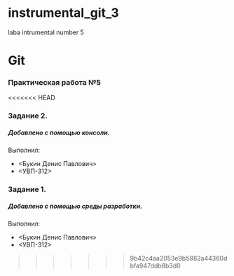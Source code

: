 # instrumental_git_3
laba intrumental number 5

# Git
### Практическая работа №5
<<<<<<< HEAD
### Задание 2.
##### Добавлено с помощью консоли.
Выполнил:
* <Букин Денис Павлович>
* <УВП-312>

### Задание 1.
##### Добавлено с помощью среды разработки.
Выполнил:
* <Букин Денис Павлович>
* <УВП-312>
>>>>>>> 9b42c4aa2053e9b5882a44360dbfa947ddb8b3d0
